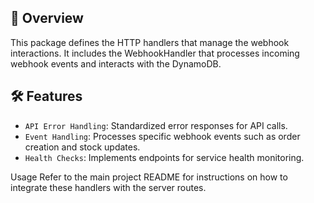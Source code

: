 ## 📖 Overview

This package defines the HTTP handlers that manage the webhook interactions. It includes the WebhookHandler that processes incoming webhook events and interacts with the DynamoDB.

## 🛠️  Features

- `API Error Handling`: Standardized error responses for API calls.
- `Event Handling`: Processes specific webhook events such as order creation and stock updates.
- `Health Checks`: Implements endpoints for service health monitoring.

Usage
Refer to the main project README for instructions on how to integrate these handlers with the server routes.
